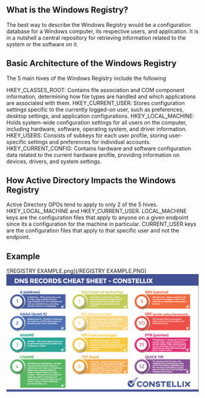## What is the Windows Registry?

The best way to describe the Windows Registry would be a configuration database for a Windows computer, its respective users, and application. It is in a nutshell a central repository for retrieving information related to the system or the software on it.

## Basic Architecture of the Windows Registry

The 5 main hives of the Windows Registry include the following

 HKEY_CLASSES_ROOT: Contains file association and COM component information, determining how file types are handled and which applications are associated with them.
 HKEY_CURRENT_USER: Stores configuration settings specific to the currently logged-on user, such as preferences, desktop settings, and application configurations.
 HKEY_LOCAL_MACHINE: Holds system-wide configuration settings for all users on the computer, including hardware, software, operating system, and driver information.
 HKEY_USERS: Consists of subkeys for each user profile, storing user-specific settings and preferences for individual accounts.
 HKEY_CURRENT_CONFIG: Contains hardware and software configuration data related to the current hardware profile, providing information on devices, drivers, and system settings.

## How Active Directory Impacts the Windows Registry

Active Directory GPOs tend to apply to only 2 of the 5 hives. HKEY_LOCAL_MACHINE and HKEY_CURRENT_USER. LOCAL_MACHINE keys are the configuration files that apply to anyone on a given endpoint since its a configuration for the machine in particular. CURRENT_USER keys are the configuration files that apply to that specific user and not the endpoint.

## Example 

![REGISTRY EXAMPLE.png](/REGISTRY EXAMPLE.PNG)
![DNS-RECORD.png](/DNS-RECORD.png)
